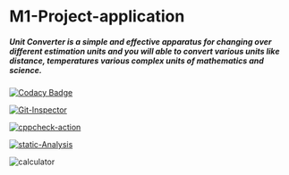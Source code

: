 # M1-Project-application
##### Unit Converter is a simple and effective apparatus for changing over different estimation units and you will able to convert various units like distance, temperatures various complex units of mathematics and science.
[![Codacy Badge](https://app.codacy.com/project/badge/Grade/83478c65afdf49ee97cfaebe7ebe83b1)](https://www.codacy.com/gh/naveenreddiedodla/M1-Project-application/dashboard?utm_source=github.com&amp;utm_medium=referral&amp;utm_content=naveenreddiedodla/M1-Project-application&amp;utm_campaign=Badge_Grade)

[![Git-Inspector](https://github.com/naveenreddiedodla/M1-Project-application/actions/workflows/Git-Inspector.yml/badge.svg)](https://github.com/naveenreddiedodla/M1-Project-application/actions/workflows/Git-Inspector.yml)


[![cppcheck-action](https://github.com/naveenreddiedodla/M1-Project-application/actions/workflows/cppcheck-action.yml/badge.svg)](https://github.com/naveenreddiedodla/M1-Project-application/actions/workflows/cppcheck-action.yml)


[![static-Analysis](https://github.com/naveenreddiedodla/M1-Project-application/actions/workflows/static-Analysis.yml/badge.svg)](https://github.com/naveenreddiedodla/M1-Project-application/actions/workflows/static-Analysis.yml)

![calculator](https://user-images.githubusercontent.com/99010716/156876938-8c09de36-0288-4ae6-9229-6cb0273b6cd2.png)
